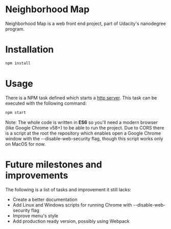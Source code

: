 # Neighborhood Map


Neighborhood Map is a web front end project, part of Udacity's nanodegree program. 

# Installation

```javascript
npm install
```

# Usage

There is a NPM task defined which starts a [http server](https://www.npmjs.com/package/serve).
This task can be executed with the following command:
```javascript
npm start
```
Note: The whole code is written in **ES6** so you'll need a modern browser (like Google Chrome v58+) to be able to run the project. Due to CORS there is a script at the root the repository which enables open a Google Chrome window with the --disable-web-security flag, though this script works only on MacOS for now.

# Future milestones and improvements
The following is a list of tasks and improvement it still lacks:

- Create a better documentation
- Add Linux and Windows scripts for running Chrome with --disable-web-security flag
- Improve menu's style
- Add production ready version, possibly using Webpack